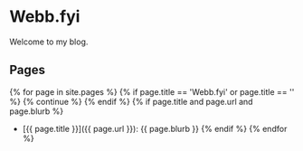 # Webb.fyi

Welcome to my blog.

## Pages

{% for page in site.pages %}
{%   if page.title == 'Webb.fyi' or page.title == '' %}
{%     continue %}
{%   endif %}
{%   if page.title and page.url and page.blurb %}
- [{{ page.title }}]({{ page.url }}): {{ page.blurb }}
{%   endif %}
{% endfor %}
